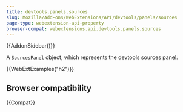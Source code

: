 ```yaml
---
title: devtools.panels.sources
slug: Mozilla/Add-ons/WebExtensions/API/devtools/panels/sources
page-type: webextension-api-property
browser-compat: webextensions.api.devtools.panels.sources
---
```


{{AddonSidebar()}}

A [`SourcesPanel`](/en-US/docs/Mozilla/Add-ons/WebExtensions/API/devtools/panels/SourcesPanel) object, which represents the devtools sources panel.

{{WebExtExamples("h2")}}

## Browser compatibility

{{Compat}}
